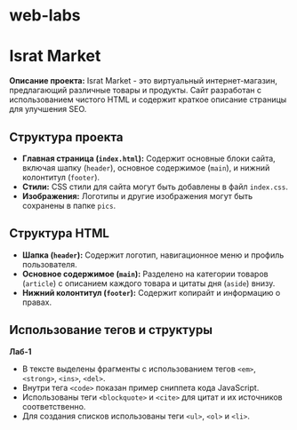 # web-labs

# Israt Market

**Описание проекта:** Israt Market - это виртуальный интернет-магазин, предлагающий различные товары и продукты. Сайт разработан с использованием чистого HTML и содержит краткое описание страницы для улучшения SEO.

## Структура проекта

- **Главная страница (`index.html`):** Содержит основные блоки сайта, включая шапку (`header`), основное содержимое (`main`), и нижний колонтитул (`footer`).
- **Стили:** CSS стили для сайта могут быть добавлены в файл `index.css`.
- **Изображения:** Логотипы и другие изображения могут быть сохранены в папке `pics`.

## Структура HTML

- **Шапка (`header`):** Содержит логотип, навигационное меню и профиль пользователя.
- **Основное содержимое (`main`):** Разделено на категории товаров (`article`) с описанием каждого товара и цитаты дня (`aside`) внизу.
- **Нижний колонтитул (`footer`):** Содержит копирайт и информацию о правах.

## Использование тегов и структуры

**Лаб-1**
- В тексте выделены фрагменты с использованием тегов `<em>`, `<strong>`, `<ins>`, `<del>`.
- Внутри тега `<code>` показан пример сниппета кода JavaScript.
- Использованы теги `<blockquote>` и `<cite>` для цитат и их источников соответственно.
- Для создания списков использованы теги `<ul>`, `<ol>` и `<li>`.


